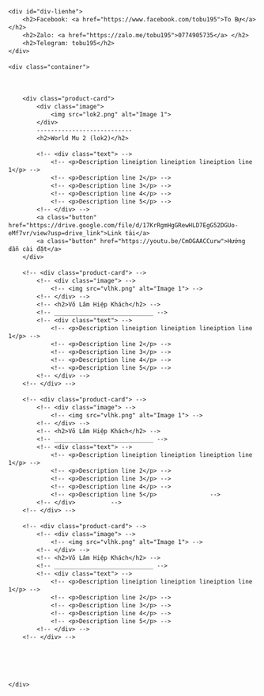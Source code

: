 <!DOCTYPE html>
<html lang="en">
<head>
<meta charset="UTF-8">
<meta name="viewport" content="width=device-width, initial-scale=1.0">
<style>
	html{
		font-family: Courier New, sans-serif;
	}
	
	body {
		background-image: linear-gradient(to bottom right, #f3207a, #0bcde7); 
		background-repeat: no-repeat;
		background-attachment: fixed; 
		background-size: cover;
	}

  .container {
    max-width: 900px;
    margin: 0 auto;
    padding: 10px;
    display: flex;
    flex-wrap: wrap;
    justify-content: space-between;
  }
  


  .product-card {
    border: 1px solid #ccc;
    width: 29%;
    margin: 20px 0;
    padding: 10px;
    display: flex;
    flex-direction: column;
    align-items: center;
  }

  .image {
    text-align: center;
  }

  .image img {
    width: 120px;
	height: 120px;
	border: 0 solid #e74c3c;
	border-radius: 15px;
  }

  .text {
    text-align: left;
    margin-top: 10px;
  }

  @media screen and (max-width: 768px) {
    .container {
      flex-direction: column;
    }

    .product-card {
      width: 94%;
    }
  }

  @media screen and (min-width: 769px) and (max-width: 1200px) {
    .product-card {
      width: 32%;
    }
  }
  
	h1{
		font-size:45px;
	}
	
	#div-lienhe {
		display: flex;
		flex-direction: column;
		align-items: center;
		background-color: none;
		justify-content: center;
		padding: 30px;
		color:white;
	}
	
	a {
		color: #11cbf0; 
	}
	
	.button {
		margin: 3px;
		display: inline-block;
		padding: 10px 20px;
		font-size: 16px;			
		background-color: #ffffff; 
		color: black; 
		border: none;
		border-radius: 5px;
		text-decoration: none;
		cursor: pointer;
		transition: background-color 0.5s;
		width:180px;
		height:1rem;
		text-align:center;
	}
	
	.button:hover {
		background-color: #1fa6cf; 
	}
</style>
<title>tobu195.github.io</title>
<link rel="icon" href="icon.png" type="image/x-icon">
</head>
<body>

	<div id="div-lienhe">
		<h2>Facebook: <a href="https://www.facebook.com/tobu195">To Bự</a></h2>
		<h2>Zalo: <a href="https://zalo.me/tobu195">0774905735</a> </h2>
		<h2>Telegram: tobu195</h2>
	</div>
		
	<div class="container">
		
		
		
		<div class="product-card">
			<div class="image">
				<img src="lok2.png" alt="Image 1">
			</div>
			---------------------------
			<h2>World Mu 2 (lok2)</h2>

			<!-- <div class="text"> -->
				<!-- <p>Description lineiption lineiption lineiption line 1</p> -->
				<!-- <p>Description line 2</p> -->
				<!-- <p>Description line 3</p> -->
				<!-- <p>Description line 4</p> -->
				<!-- <p>Description line 5</p> -->
			<!-- </div> -->
			<a class="button" href="https://drive.google.com/file/d/17KrRgmHgGRewHLD7EgG52DGUo-eMf7vr/view?usp=drive_link">Link tải</a>
			<a class="button" href="https://youtu.be/CmOGAACCurw">Hướng dẫn cài đặt</a>
		</div>
		  
		<!-- <div class="product-card"> -->
			<!-- <div class="image"> -->
				<!-- <img src="vlhk.png" alt="Image 1"> -->
			<!-- </div> -->
			<!-- <h2>Võ Lâm Hiệp Khách</h2> -->
			<!-- ____________________________ -->
			<!-- <div class="text"> -->
				<!-- <p>Description lineiption lineiption lineiption line 1</p> -->
				<!-- <p>Description line 2</p> -->
				<!-- <p>Description line 3</p> -->
				<!-- <p>Description line 4</p> -->
				<!-- <p>Description line 5</p> -->
			<!-- </div> -->
		<!-- </div> -->

		<!-- <div class="product-card"> -->
			<!-- <div class="image"> -->
				<!-- <img src="vlhk.png" alt="Image 1"> -->
			<!-- </div> -->
			<!-- <h2>Võ Lâm Hiệp Khách</h2> -->
			<!-- ____________________________ -->
			<!-- <div class="text"> -->
				<!-- <p>Description lineiption lineiption lineiption line 1</p> -->
				<!-- <p>Description line 2</p> -->
				<!-- <p>Description line 3</p> -->
				<!-- <p>Description line 4</p> -->
				<!-- <p>Description line 5</p>				 -->
			<!-- </div>			 -->
		<!-- </div> -->

		<!-- <div class="product-card"> -->
			<!-- <div class="image"> -->
				<!-- <img src="vlhk.png" alt="Image 1"> -->
			<!-- </div> -->
			<!-- <h2>Võ Lâm Hiệp Khách</h2> -->
			<!-- ____________________________ -->
			<!-- <div class="text"> -->
				<!-- <p>Description lineiption lineiption lineiption line 1</p> -->
				<!-- <p>Description line 2</p> -->
				<!-- <p>Description line 3</p> -->
				<!-- <p>Description line 4</p> -->
				<!-- <p>Description line 5</p> -->
			<!-- </div> -->
		<!-- </div> -->





	</div>

</body>
</html>
